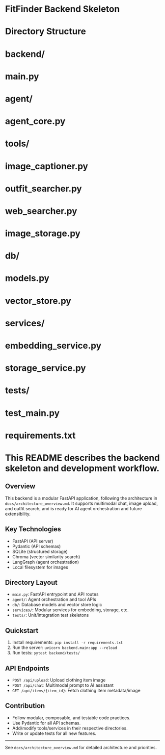 # FitFinder Backend Skeleton

# Directory Structure
# backend/
#   main.py
#   agent/
#     agent_core.py
#     tools/
#       image_captioner.py
#       outfit_searcher.py
#       web_searcher.py
#       image_storage.py
#   db/
#     models.py
#     vector_store.py
#   services/
#     embedding_service.py
#     storage_service.py
#   tests/
#     test_main.py
# requirements.txt

# This README describes the backend skeleton and development workflow.

## Overview
This backend is a modular FastAPI application, following the architecture in `docs/architecture_overview.md`. It supports multimodal chat, image upload, and outfit search, and is ready for AI agent orchestration and future extensibility.

## Key Technologies
- FastAPI (API server)
- Pydantic (API schemas)
- SQLite (structured storage)
- Chroma (vector similarity search)
- LangGraph (agent orchestration)
- Local filesystem for images

## Directory Layout
- `main.py`: FastAPI entrypoint and API routes
- `agent/`: Agent orchestration and tool APIs
- `db/`: Database models and vector store logic
- `services/`: Modular services for embedding, storage, etc.
- `tests/`: Unit/integration test skeletons

## Quickstart
1. Install requirements: `pip install -r requirements.txt`
2. Run the server: `uvicorn backend.main:app --reload`
3. Run tests: `pytest backend/tests/`

## API Endpoints
- `POST /api/upload`: Upload clothing item image
- `POST /api/chat`: Multimodal prompt to AI assistant
- `GET /api/items/{item_id}`: Fetch clothing item metadata/image

## Contribution
- Follow modular, composable, and testable code practices.
- Use Pydantic for all API schemas.
- Add/modify tools/services in their respective directories.
- Write or update tests for all new features.

---
See `docs/architecture_overview.md` for detailed architecture and priorities.
